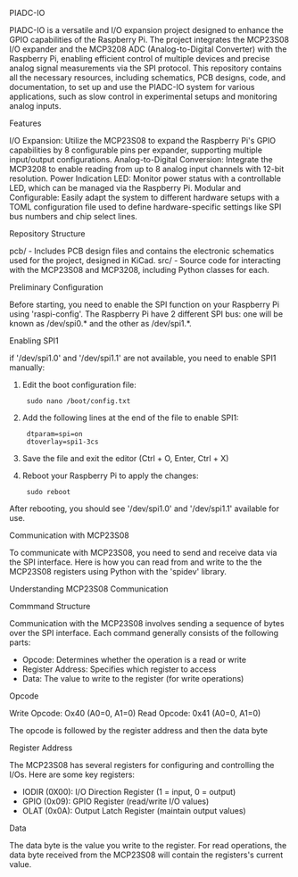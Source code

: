 PIADC-IO

PIADC-IO is a versatile and I/O expansion project designed to enhance the GPIO capabilities of the Raspberry Pi. The project integrates the MCP23S08 I/O expander and the MCP3208 ADC (Analog-to-Digital Converter) with the Raspberry Pi, enabling efficient control of multiple devices and precise analog signal measurements via the SPI protocol. This repository contains all the necessary resources, including schematics, PCB designs, code, and documentation, to set up and use the PIADC-IO system for various applications, such as slow control in experimental setups and monitoring analog inputs.

Features

I/O Expansion: Utilize the MCP23S08 to expand the Raspberry Pi's GPIO capabilities by 8 configurable pins per expander, supporting multiple input/output configurations.
Analog-to-Digital Conversion: Integrate the MCP3208 to enable reading from up to 8 analog input channels with 12-bit resolution.
Power Indication LED: Monitor power status with a controllable LED, which can be managed via the Raspberry Pi.
Modular and Configurable: Easily adapt the system to different hardware setups with a TOML configuration file used to define hardware-specific settings like SPI bus numbers and chip select lines.

Repository Structure

pcb/ - Includes PCB design files and contains the electronic schematics used for the project, designed in KiCad.
src/ - Source code for interacting with the MCP23S08 and MCP3208, including Python classes for each.

Preliminary Configuration

Before starting, you need to enable the SPI function on your Raspberry Pi using 'raspi-config'.
The Raspberry Pi have 2 different SPI bus: one will be known as /dev/spi0.* and the other as /dev/spi1.*.

Enabling SPI1

if '/dev/spi1.0' and '/dev/spi1.1' are not available, you need to enable SPI1 manually:

1. Edit the boot configuration file:

        sudo nano /boot/config.txt

2. Add the following lines at the end of the file to enable SPI1:

        dtparam=spi=on
        dtoverlay=spi1-3cs

3. Save the file and exit the editor (Ctrl + O, Enter, Ctrl + X)
4. Reboot your Raspberry Pi to apply the changes:

        sudo reboot

After rebooting, you should see '/dev/spi1.0' and '/dev/spi1.1' available for use.


Communication with MCP23S08

To communicate with MCP23S08, you need to send and receive data via the SPI interface. Here is how you can read from and write to the the MCP23S08 registers using Python with the 'spidev' library.

Understanding MCP23S08 Communication

Commmand Structure

Communication with the MCP23S08 involves sending a sequence of bytes over the SPI interface. 
Each command generally consists of the following parts:

- Opcode: Determines whether the operation is a read or write
- Register Address: Specifies which register to access
- Data: The value to write to the register (for write operations)

Opcode

Write Opcode: Ox40 (A0=0, A1=0)
Read Opcode: 0x41 (A0=0, A1=0)

The opcode is followed by the register address and then the data byte

Register Address

The MCP23S08 has several registers for configuring and controlling the I/Os. Here are some key registers:

- IODIR (0X00): I/O Direction Register (1 = input, 0 = output)
- GPIO (0x09): GPIO Register (read/write I/O values)
- OLAT (0x0A): Output Latch Register (maintain output values)

Data 

The data byte is the value you write to the register. For read operations, the data byte received from the MCP23S08 will contain the registers's current value. 





